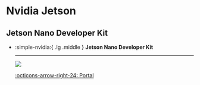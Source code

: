 # Nvidia Jetson

## Jetson Nano Developer Kit

<div class="grid cards" markdown>

-   :simple-nvidia:{ .lg .middle } __Jetson Nano Developer Kit__

    ---

    [![](https://developer.nvidia.com/sites/default/files/akamai/embedded/images/jetsonNano/JetsonNano-DevKit-Front-Top_0.png)](https://developer.nvidia.com/embedded/jetson-nano-developer-kit)

    [:octicons-arrow-right-24: <a href="https://developer.nvidia.com/embedded/jetson-nano-developer-kit" target="_blank"> Portal </a>](#)

</div>